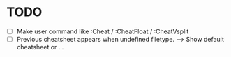 # TODO

- [ ] Make user command like :Cheat / :CheatFloat / :CheatVsplit
- [ ] Previous cheatsheet appears when undefined filetype. --> Show default cheatsheet or ...
